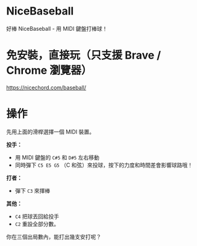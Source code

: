 # NiceBaseball
好棒 NiceBaseball - 用 MIDI 鍵盤打棒球！

# 免安裝，直接玩（只支援 Brave / Chrome 瀏覽器）
https://nicechord.com/baseball/

# 操作

先用上面的滑桿選擇一個 MIDI 裝置。

**投手：**
- 用 MIDI 鍵盤的 `C#5` 和 `D#5` 左右移動
- 同時彈下 `C5 E5 G5` （C 和弦）來投球，按下的力度和時間差會影響球路哦！

**打者：**
- 彈下 `C3` 來揮棒

**其他：**
- `C4` 把球丟回給投手
- `C2` 重設全部分數。

你在三個出局數內，能打出幾支安打呢？
